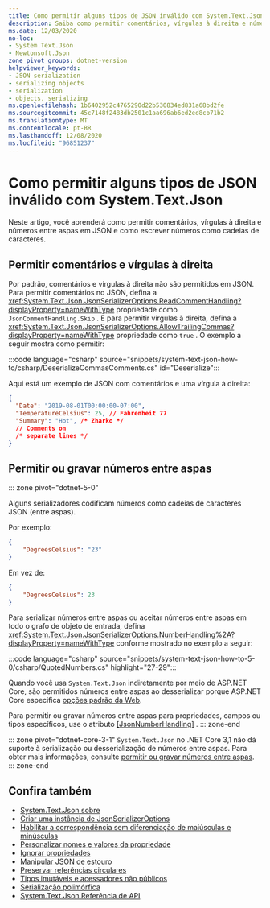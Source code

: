 ```yaml
---
title: Como permitir alguns tipos de JSON inválido com System.Text.Json
description: Saiba como permitir comentários, vírgulas à direita e números entre aspas ao serializar e desserializar de JSON no .NET.
ms.date: 12/03/2020
no-loc:
- System.Text.Json
- Newtonsoft.Json
zone_pivot_groups: dotnet-version
helpviewer_keywords:
- JSON serialization
- serializing objects
- serialization
- objects, serializing
ms.openlocfilehash: 1b6402952c4765290d22b530834ed831a68bd2fe
ms.sourcegitcommit: 45c7148f2483db2501c1aa696ab6ed2ed8cb71b2
ms.translationtype: MT
ms.contentlocale: pt-BR
ms.lasthandoff: 12/08/2020
ms.locfileid: "96851237"
---
```

# <a name="how-to-allow-some-kinds-of-invalid-json-with-no-locsystemtextjson"></a>Como permitir alguns tipos de JSON inválido com System.Text.Json

Neste artigo, você aprenderá como permitir comentários, vírgulas à direita e números entre aspas em JSON e como escrever números como cadeias de caracteres.

## <a name="allow-comments-and-trailing-commas"></a>Permitir comentários e vírgulas à direita

Por padrão, comentários e vírgulas à direita não são permitidos em JSON. Para permitir comentários no JSON, defina a <xref:System.Text.Json.JsonSerializerOptions.ReadCommentHandling?displayProperty=nameWithType> propriedade como `JsonCommentHandling.Skip` .
E para permitir vírgulas à direita, defina a <xref:System.Text.Json.JsonSerializerOptions.AllowTrailingCommas?displayProperty=nameWithType> propriedade como `true` . O exemplo a seguir mostra como permitir:

:::code language="csharp" source="snippets/system-text-json-how-to/csharp/DeserializeCommasComments.cs" id="Deserialize":::

Aqui está um exemplo de JSON com comentários e uma vírgula à direita:

```json
{
  "Date": "2019-08-01T00:00:00-07:00",
  "TemperatureCelsius": 25, // Fahrenheit 77
  "Summary": "Hot", /* Zharko */
  // Comments on
  /* separate lines */
}
```

## <a name="allow-or-write-numbers-in-quotes"></a>Permitir ou gravar números entre aspas

::: zone pivot="dotnet-5-0"

Alguns serializadores codificam números como cadeias de caracteres JSON (entre aspas).

Por exemplo:

```json
{
    "DegreesCelsius": "23"
}
```

Em vez de:

```json
{
    "DegreesCelsius": 23
}
```

Para serializar números entre aspas ou aceitar números entre aspas em todo o grafo de objeto de entrada, defina <xref:System.Text.Json.JsonSerializerOptions.NumberHandling%2A?displayProperty=nameWithType> conforme mostrado no exemplo a seguir:

:::code language="csharp" source="snippets/system-text-json-how-to-5-0/csharp/QuotedNumbers.cs" highlight="27-29":::

Quando você usa `System.Text.Json` indiretamente por meio de ASP.NET Core, são permitidos números entre aspas ao desserializar porque ASP.NET Core especifica [opções padrão da Web](xref:System.Text.Json.JsonSerializerDefaults.Web).

Para permitir ou gravar números entre aspas para propriedades, campos ou tipos específicos, use o atributo [[JsonNumberHandling]](xref:System.Text.Json.Serialization.JsonNumberHandlingAttribute) .
::: zone-end

::: zone pivot="dotnet-core-3-1"
`System.Text.Json` no .NET Core 3,1 não dá suporte à serialização ou desserialização de números entre aspas. Para obter mais informações, consulte [permitir ou gravar números entre aspas](system-text-json-migrate-from-newtonsoft-how-to.md#allow-or-write-numbers-in-quotes).
::: zone-end

## <a name="see-also"></a>Confira também

* [System.Text.Json sobre](system-text-json-overview.md)
* [Criar uma instância de JsonSerializerOptions](system-text-json-configure-options.md)
* [Habilitar a correspondência sem diferenciação de maiúsculas e minúsculas](system-text-json-character-casing.md)
* [Personalizar nomes e valores da propriedade](system-text-json-customize-properties.md)
* [Ignorar propriedades](system-text-json-ignore-properties.md)
* [Manipular JSON de estouro](system-text-json-handle-overflow.md)
* [Preservar referências circulares](system-text-json-preserve-references.md)
* [Tipos imutáveis e acessadores não públicos](system-text-json-immutability.md)
* [Serialização polimórfica](system-text-json-polymorphism.md)
* [System.Text.Json Referência de API](xref:System.Text.Json)
